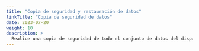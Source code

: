 ```yaml
---
title: "Copia de seguridad y restauración de datos"
linkTitle: "Copia de seguridad de datos"
date: 2023-07-20
weight: 10
description: >
  Realice una copia de seguridad de todo el conjunto de datos del dispositivo VitalControl y restáurelo en otro dispositivo.
---
```

